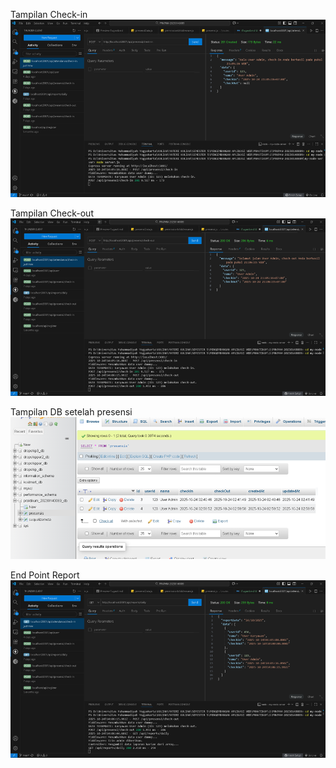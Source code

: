 Tampilan Check-in  
![Tampilan Check-in](SS/image-17.png)

Tampilan Check-out  
![Tampilan Check-out](SS/image-18.png)

Tampilan DB setelah presensi  
![Tampilan DB setelah presensi](SS/image-19.png)

End Point Report  
![End Point Report](SS/image-20.png)
